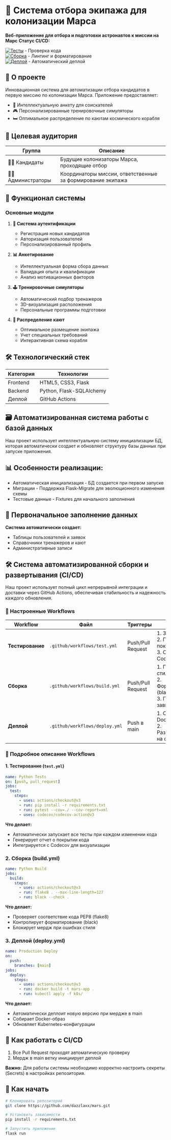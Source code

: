 # 🚀 Система отбора экипажа для колонизации Марса

**Веб-приложение для отбора и подготовки астронавтов к миссии на Марс**
**Статус CI/CD:**  

[![Тесты](https://github.com/dazzlaxx/mars/actions/workflows/test.yml/badge.svg)](https://github.com/dazzlaxx/mars/actions/workflows/test.yml) - Проверка кода  
[![Сборка](https://github.com/dazzlaxx/mars/actions/workflows/build.yml/badge.svg)](https://github.com/dazzlaxx/mars/actions/workflows/build.yml) - Линтинг и форматирование  
[![Деплой](https://github.com/dazzlaxx/mars/actions/workflows/deploy.yml/badge.svg)](https://github.com/dazzlaxx/mars/actions/workflows/deploy.yml) - Автоматический деплой

## 🌌 О проекте

Инновационная система для автоматизации отбора кандидатов в первую миссию по колонизации Марса. Приложение предоставляет:

- 📝 Интеллектуальную анкету для соискателей
- 🎮 Персонализированные тренировочные симуляторы
- 🛏️ Оптимальное распределение по каютам космического корабля

## 👥 Целевая аудитория

| Группа | Описание |
|--------|----------|
| 🧑🚀 Кандидаты | Будущие колонизаторы Марса, проходящие отбор |
| 👨💼 Администраторы | Координаторы миссии, ответственные за формирование экипажа |

## 🔧 Функционал системы

### Основные модули

1. **🔐 Система аутентификации**
   - Регистрация новых кандидатов
   - Авторизация пользователей
   - Персонализированный профиль

2. **📊 Анкетирование**
   - Интеллектуальная форма сбора данных
   - Валидация опыта и квалификации
   - Анализ мотивационных факторов

3. **🕹️ Тренировочные симуляторы**
   - Автоматический подбор тренажеров
   - 3D-визуализация расположения
   - Персональные программы подготовки

4. **🛌 Распределение кают**
   - Оптимальное размещение экипажа
   - Учет специальных требований
   - Интерактивная схема корабля

## 🛠️ Технологический стек

| Категория | Технологии |
|-----------|-|
| Frontend  | HTML5, CSS3, Flask |
| Backend   | Python, Flask-SQLAlchemy |
| Деплой    | GitHub Actions |

## 🗃️ Автоматизированная система работы с базой данных

Наш проект использует интеллектуальную систему инициализации БД, которая автоматически создает и обновляет структуру базы данных при запуске приложения.

## 📊 Особенности реализации:
   - Автоматическая инициализация - БД создается при первом запуске
   - Миграции - Поддержка Flask-Migrate для эволюционного изменения схемы
   - Тестовые данные - Fixtures для начального заполнения

## 🌱 Первоначальное заполнение данных

**Система автоматически создает:**

   - Таблицы пользователей и заявок
   - Справочники тренажеров и кают
   - Административные записи

## 🛠️ Система автоматизированной сборки и развертывания (CI/CD)

Наш проект использует полный цикл непрерывной интеграции и доставки через GitHub Actions, обеспечивая стабильность и надежность каждого обновления.

### 🔄 Настроенные Workflows

| Workflow | Файл | Триггеры | Действия |
|----------|------|----------|----------|
| **Тестирование** | `.github/workflows/test.yml` | Push/Pull Request | 1. Запуск pytest<br>2. Проверка покрытия кода<br>3. Отчет в Codecov |
| **Сборка** | `.github/workflows/build.yml` | Push/Pull Request | 1. Проверка стиля (flake8)<br>2. Форматирование (black)<br>3. Проверка зависимостей |
| **Деплой** | `.github/workflows/deploy.yml` | Push в main | 1. Сборка Docker-образа<br>2. Развертывание на сервере |

### 🧩 Подробное описание Workflows

#### 1. Тестирование (`test.yml`)
```yaml
name: Python Tests
on: [push, pull_request]
jobs:
  test:
    steps:
      - uses: actions/checkout@v3
      - run: pip install -r requirements.txt
      - run: pytest --cov=./ --cov-report=xml
      - uses: codecov/codecov-action@v3
```

**Что делает:**
- Автоматически запускает все тесты при каждом изменении кода
- Генерирует отчет о покрытии кода
- Интегрируется с Codecov для визуализации

### 2. Сборка (build.yml)

```yaml
name: Python Build
jobs:
  build:
    steps:
      - uses: actions/checkout@v3
      - run: flake8 . --max-line-length=127
      - run: black --check .
```

**Что делает:**
- Проверяет соответствие кода PEP8 (flake8)
- Контролирует форматирование (black)
- Блокирует мердж при ошибках стиля

### 3. Деплой (deploy.yml)

```yaml
name: Production Deploy
on:
  push:
    branches: [main]
jobs:
  deploy:
    steps:
      - uses: actions/checkout@v3
      - run: docker build -t mars-app .
      - run: kubectl apply -f k8s/
```

**Что делает:**
- Автоматически деплоит новую версию при мердже в main
- Собирает Docker-образ
- Обновляет Kubernetes-конфигурации

## 🔧 Как работать с CI/CD

1. Все Pull Request проходят автоматическую проверку
2. Мердж в main ветку инициирует деплой

**Важно:** Для работы системы необходимо корректно настроить секреты (Secrets) в настройках репозитория.

## 🚀 Как начать
  
```bash
# Клонировать репозиторий
git clone https://github.com/dazzlaxx/mars.git

# Установить зависимости
pip install -r requirements.txt

# Запустить приложение
flask run